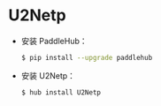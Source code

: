 # U2Netp
* 安装 PaddleHub：

    ```bash
    $ pip install --upgrade paddlehub
    ```

* 安装 U2Netp：

    ```bash
    $ hub install U2Netp
    ```

